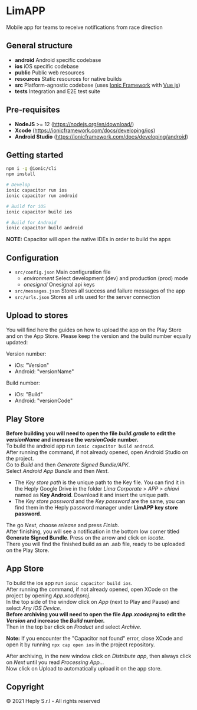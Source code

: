 # LimAPP

Mobile app for teams to receive notifications from race direction

## General structure

- **android** Android specific codebase
- **ios** iOS specific codebase
- **public** Public web resources
- **resources** Static resources for native builds
- **src** Platform-agnostic codebase (uses [Ionic Framework](https://ionicframework.com/docs/vue/overview) with [Vue js](https://v3.vuejs.org/guide/introduction.html))
- **tests** Integration and E2E test suite

## Pre-requisites

- **NodeJS** >= 12 (https://nodejs.org/en/download/)
- **Xcode** (https://ionicframework.com/docs/developing/ios)
- **Android Studio** (https://ionicframework.com/docs/developing/android)

## Getting started

```bash
npm i -g @ionic/cli
npm install

# Develop
ionic capacitor run ios
ionic capacitor run android

# Build for iOS
ionic capacitor build ios

# Build for Android
ionic capacitor build android
```

**NOTE:** Capacitor will open the native IDEs in order to build the apps

## Configuration

- `src/config.json` Main configuration file
  - _environment_ Select development (dev) and production (prod) mode
  - _onesignal_ Onesignal api keys
- `src/messages.json` Stores all success and failure messages of the app
- `src/urls.json` Stores all urls used for the server connection

## Upload to stores

You will find here the guides on how to upload the app on the Play Store and on the App Store.
Please keep the version and the build number equally updated:

Version number:

- iOs: "Version"
- Android: "versionName"

Build number:

- iOs: "Build"
- Android: "versionCode"

## Play Store

**Before building you will need to open the file _build.gradle_ to edit the _versionName_ and increase the _versionCode_ number.** \
To build the android app run `ionic capacitor build android`. \
After running the command, if not already opened, open Android Studio on the project. \
Go to _Build_ and then _Generate Signed Bundle/APK_. \
Select _Android App Bundle_ and then _Next_.

- The _Key store path_ is the unique path to the Key file. You can find it in the Heply Google Drive in the folder _Lima Corporate_ > _APP_ > _chiavi_ named as **Key Android**. Download it and insert the unique path.
- The _Key store password_ and the _Key password_ are the same, you can find them in the Heply password manager under **LimAPP key store password**.

The go _Next_, choose _release_ and press _Finish_. \
After finishing, you will see a notification in the bottom low corner titled **Generate Signed Bundle**. Press on the arrow and click on _locate_. \
There you will find the finished build as an .aab file, ready to be uploaded on the Play Store.

## App Store

To build the ios app run `ionic capacitor build ios`. \
After running the command, if not already opened, open XCode on the project by opening _App.xcodeproj_. \
In the top side of the window click on _App_ (next to Play and Pause) and select _Any iOS Device_. \
**Before archiving you will need to open the file _App.xcodeproj_ to edit the _Version_ and increase the _Build_ number.** \
Then in the top bar click on _Product_ and select _Archive_.

**Note:** If you encounter the "Capacitor not found" error, close XCode and open it by running `npx cap open ios` in the project repository.

After archiving, in the new window click on _Distribute app_, then always click on _Next_ until you read _Processing App..._\
Now click on Upload to automatically upload it on the app store.

## Copyright

© 2021 Heply S.r.l - All rights reserved
